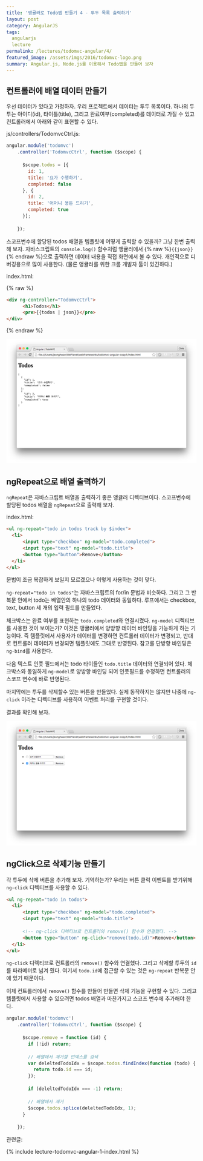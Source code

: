 ```yaml
---
title: '앵귤러로 Todo앱 만들기 4 - 투두 목록 출력하기'
layout: post
category: AngularJS
tags:
  angularjs
  lecture
permalink: /lectures/todomvc-angular/4/
featured_image: /assets/imgs/2016/todomvc-logo.png
summary: Angular.js, Node.js를 이용해서 Todo앱을 만들어 보자
---
```



## 컨트롤러에 배열 데이터 만들기

우선 데이터가 있다고 가정하자.
우리 프로젝트에서 데이터는 투두 목록이다.
하나의 두투는 아이디(id), 타이틀(title), 그리고 완료여부(completed)를 데이터로 가질 수 있고
컨트롤러에서 아래와 같이 표현할 수 있다.

js/controllers/TodomvcCtrl.js:

```javascript
angular.module('todomvc')
    .controller('TodomvcCtrl', function ($scope) {

      $scope.todos = [{
        id: 1,
        title: '요가 수행하기',
        completed: false
      }, {
        id: 2,
        title: '어머니 용돈 드리기',
        completed: true
      }];

    });
```

스코프변수에 할당된 todos 배열을 템플릿에 어떻게 출력할 수 있을까?
그냥 한번 출력해 보자.
자바스크립트의 `console.log()` 함수처럼 앵귤러에서 {% raw %}`{{json}}`{% endraw %}으로 출력하면 데이터 내용을 직접 화면에서 볼 수 있다.
개인적으로 디버깅용으로 많이 사용한다. (물론 앵귤러를 위한 크롬 개발자 툴이 있긴하다.)

index.html:

{% raw %}
```html
<div ng-controller="TodomvcCtrl">
      <h1>Todos</h1>
      <pre>{{todos | json}}</pre>
</div>
```
{% endraw %}

![](/assets/imgs/2016/lecture-todomvc-angular-2-result4.png)


## ngRepeat으로 배열 출력하기

`ngRepeat`은 자바스크립트 배열을 출력하기 좋은 앵귤러 디렉티브이다.
스코프변수에 할당된 todos 배열을 `ngRepeat`으로 출력해 보자.

index.html:

```html
<ul ng-repeat="todo in todos track by $index">
  <li>
      <input type="checkbox" ng-model="todo.completed">
      <input type="text" ng-model="todo.title">
      <button type="button">Remove</button>
  </li>
</ul>
```

문법이 조금 복잡하게 보일지 모르겠으나 이렇게 사용하는 것이 맞다.

`ng-repeat="todo in todos"`는 자바스크립트의 for/in 문법과 비슷하다.
그리고 그 반복문 안에서 todo는 배열안의 하나의 todo 데이터와 동일하다.
루프에서는 checkbox, text, button 세 개의 입력 필드를 만들었다.

체크박스는 완료 여부를 표현하는 `todo.completed`와 연결시켰다.
`ng-model` 디렉티브를 사용한 것이 보이는가?
이것은 앵귤러에서 양방향 데이터 바인딩을 가능하게 하는 기능이다.
즉 템플릿에서 사용자가 데이터를 변경하면 컨트롤러 데이터가 변경되고, 반대로 컨트롤러 데이터가 변경되면 템플릿에도 그대로 반영된다.
참고롤 단방향 바인딩은 `ng-bind`를 사용한다.

다음 텍스트 인풋 필드에서는 todo 타이들인 `todo.title` 데이터와 연결되어 있다.
체크박스와 동일하게 `ng-model`로 양방향 바인딩 되어 인풋필드를 수정하면 컨트롤러의 스코프 변수에 바로 반영된다.

마지막에는 투두를 삭제할수 있는 버튼을 만들었다.
실제 동작하지는 않지만 나중에 `ng-click` 이라는 디렉티브를 사용하여 이벤트 처리를 구현할 것이다.

결과를 확인해 보자.

![](/assets/imgs/2016/lecture-todomvc-angular-2-result5.png)

## ngClick으로 삭제기능 만들기

각 투두에 삭제 버튼을 추가해 보자.
기억하는가?
우리는 버튼 클릭 이벤트를 받기위해 `ng-click` 디렉티브를 사용할 수 있다.

```html
<ul ng-repeat="todo in todos">
  <li>
      <input type="checkbox" ng-model="todo.completed">
      <input type="text" ng-model="todo.title">

      <!-- ng-click 디렉티브로 컨트롤러의 remove() 함수와 연결했다. -->
      <button type="button" ng-click="remove(todo.id)">Remove</button>
  </li>
</ul>
```
`ng-click` 디렉티브로 컨트롤러의 `remove()` 함수와 연결했다.
그리고 삭제할 투두의 `id`를 파라메터로 넘겨 줬다.
여기서 `todo.id`에 접근할 수 있는 것은 `ng-repeat` 반복문 안에 있기 때문이다.

이제 컨트롤러에서 `remove()` 함수를 만들어 만들면 삭제 기능을 구현할 수 있다.
그리고 템플릿에서 사용할 수 있으려면 todos 배열과 마찬가지고 스코프 변수에 추가해야 한다.

```javascript
angular.module('todomvc')
    .controller('TodomvcCtrl', function ($scope) {

      $scope.remove = function (id) {
        if (!id) return;

        // 배열에서 제거할 인덱스를 검색
        var deleltedTodoIdx = $scope.todos.findIndex(function (todo) {
          return todo.id === id;
        });

        if (deleltedTodoIdx === -1) return;

        // 배열에서 제거
        $scope.todos.splice(deleltedTodoIdx, 1);
      }

    });

```


관련글:

{% include lecture-todomvc-angular-1-index.html %}
